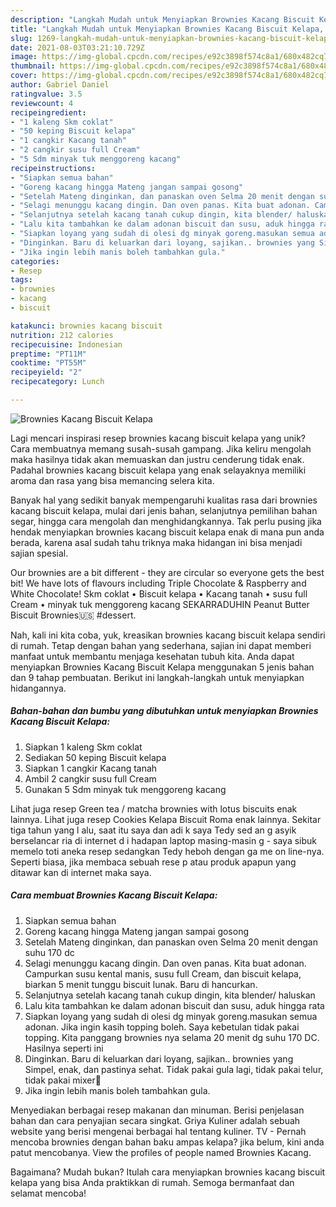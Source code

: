 ```yaml
---
description: "Langkah Mudah untuk Menyiapkan Brownies Kacang Biscuit Kelapa, Menggugah Selera"
title: "Langkah Mudah untuk Menyiapkan Brownies Kacang Biscuit Kelapa, Menggugah Selera"
slug: 1269-langkah-mudah-untuk-menyiapkan-brownies-kacang-biscuit-kelapa-menggugah-selera
date: 2021-08-03T03:21:10.729Z
image: https://img-global.cpcdn.com/recipes/e92c3898f574c8a1/680x482cq70/brownies-kacang-biscuit-kelapa-foto-resep-utama.jpg
thumbnail: https://img-global.cpcdn.com/recipes/e92c3898f574c8a1/680x482cq70/brownies-kacang-biscuit-kelapa-foto-resep-utama.jpg
cover: https://img-global.cpcdn.com/recipes/e92c3898f574c8a1/680x482cq70/brownies-kacang-biscuit-kelapa-foto-resep-utama.jpg
author: Gabriel Daniel
ratingvalue: 3.5
reviewcount: 4
recipeingredient:
- "1 kaleng Skm coklat"
- "50 keping Biscuit kelapa"
- "1 cangkir Kacang tanah"
- "2 cangkir susu full Cream"
- "5 Sdm minyak tuk menggoreng kacang"
recipeinstructions:
- "Siapkan semua bahan"
- "Goreng kacang hingga Mateng jangan sampai gosong"
- "Setelah Mateng dinginkan, dan panaskan oven Selma 20 menit dengan suhu 170 dc"
- "Selagi menunggu kacang dingin. Dan oven panas. Kita buat adonan. Campurkan susu kental manis, susu full Cream, dan biscuit kelapa, biarkan 5 menit tunggu biscuit lunak. Baru di hancurkan."
- "Selanjutnya setelah kacang tanah cukup dingin, kita blender/ haluskan"
- "Lalu kita tambahkan ke dalam adonan biscuit dan susu, aduk hingga rata"
- "Siapkan loyang yang sudah di olesi dg minyak goreng.masukan semua adonan. Jika ingin kasih topping boleh. Saya kebetulan tidak pakai topping. Kita panggang brownies nya selama 20 menit dg suhu 170 DC. Hasilnya seperti ini"
- "Dinginkan. Baru di keluarkan dari loyang, sajikan.. brownies yang Simpel, enak, dan pastinya sehat. Tidak pakai gula lagi, tidak pakai telur, tidak pakai mixer🤗"
- "Jika ingin lebih manis boleh tambahkan gula."
categories:
- Resep
tags:
- brownies
- kacang
- biscuit

katakunci: brownies kacang biscuit 
nutrition: 212 calories
recipecuisine: Indonesian
preptime: "PT11M"
cooktime: "PT55M"
recipeyield: "2"
recipecategory: Lunch

---
```



![Brownies Kacang Biscuit Kelapa](https://img-global.cpcdn.com/recipes/e92c3898f574c8a1/680x482cq70/brownies-kacang-biscuit-kelapa-foto-resep-utama.jpg)

Lagi mencari inspirasi resep brownies kacang biscuit kelapa yang unik? Cara membuatnya memang susah-susah gampang. Jika keliru mengolah maka hasilnya tidak akan memuaskan dan justru cenderung tidak enak. Padahal brownies kacang biscuit kelapa yang enak selayaknya memiliki aroma dan rasa yang bisa memancing selera kita.

Banyak hal yang sedikit banyak mempengaruhi kualitas rasa dari brownies kacang biscuit kelapa, mulai dari jenis bahan, selanjutnya pemilihan bahan segar, hingga cara mengolah dan menghidangkannya. Tak perlu pusing jika hendak menyiapkan brownies kacang biscuit kelapa enak di mana pun anda berada, karena asal sudah tahu triknya maka hidangan ini bisa menjadi sajian spesial.

Our brownies are a bit different - they are circular so everyone gets the best bit! We have lots of flavours including Triple Chocolate &amp; Raspberry and White Chocolate! Skm coklat • Biscuit kelapa • Kacang tanah • susu full Cream • minyak tuk menggoreng kacang SEKARRADUHIN Peanut Butter Biscuit Brownies🇺🇸 #dessert.


Nah, kali ini kita coba, yuk, kreasikan brownies kacang biscuit kelapa sendiri di rumah. Tetap dengan bahan yang sederhana, sajian ini dapat memberi manfaat untuk membantu menjaga kesehatan tubuh kita. Anda dapat menyiapkan Brownies Kacang Biscuit Kelapa menggunakan 5 jenis bahan dan 9 tahap pembuatan. Berikut ini langkah-langkah untuk menyiapkan hidangannya.

<!--inarticleads1-->

##### Bahan-bahan dan bumbu yang dibutuhkan untuk menyiapkan Brownies Kacang Biscuit Kelapa:

1. Siapkan 1 kaleng Skm coklat
1. Sediakan 50 keping Biscuit kelapa
1. Siapkan 1 cangkir Kacang tanah
1. Ambil 2 cangkir susu full Cream
1. Gunakan 5 Sdm minyak tuk menggoreng kacang


Lihat juga resep Green tea / matcha brownies with lotus biscuits enak lainnya. Lihat juga resep Cookies Kelapa Biscuit Roma enak lainnya. Sekitar tiga tahun yang l alu, saat itu saya dan adi k saya Tedy sed an g asyik berselancar ria di internet d i hadapan laptop masing-masin g - saya sibuk memelo toti aneka resep sedangkan Tedy heboh dengan ga me on line-nya. Seperti biasa, jika membaca sebuah rese p atau produk apapun yang ditawar kan di internet maka saya. 

<!--inarticleads2-->

##### Cara membuat Brownies Kacang Biscuit Kelapa:

1. Siapkan semua bahan
1. Goreng kacang hingga Mateng jangan sampai gosong
1. Setelah Mateng dinginkan, dan panaskan oven Selma 20 menit dengan suhu 170 dc
1. Selagi menunggu kacang dingin. Dan oven panas. Kita buat adonan. Campurkan susu kental manis, susu full Cream, dan biscuit kelapa, biarkan 5 menit tunggu biscuit lunak. Baru di hancurkan.
1. Selanjutnya setelah kacang tanah cukup dingin, kita blender/ haluskan
1. Lalu kita tambahkan ke dalam adonan biscuit dan susu, aduk hingga rata
1. Siapkan loyang yang sudah di olesi dg minyak goreng.masukan semua adonan. Jika ingin kasih topping boleh. Saya kebetulan tidak pakai topping. Kita panggang brownies nya selama 20 menit dg suhu 170 DC. Hasilnya seperti ini
1. Dinginkan. Baru di keluarkan dari loyang, sajikan.. brownies yang Simpel, enak, dan pastinya sehat. Tidak pakai gula lagi, tidak pakai telur, tidak pakai mixer🤗
1. Jika ingin lebih manis boleh tambahkan gula.


Menyediakan berbagai resep makanan dan minuman. Berisi penjelasan bahan dan cara penyajian secara singkat. Griya Kuliner adalah sebuah website yang berisi mengenai berbagai hal tentang kuliner. TV - Pernah mencoba brownies dengan bahan baku ampas kelapa? jika belum, kini anda patut mencobanya. View the profiles of people named Brownies Kacang. 

Bagaimana? Mudah bukan? Itulah cara menyiapkan brownies kacang biscuit kelapa yang bisa Anda praktikkan di rumah. Semoga bermanfaat dan selamat mencoba!
